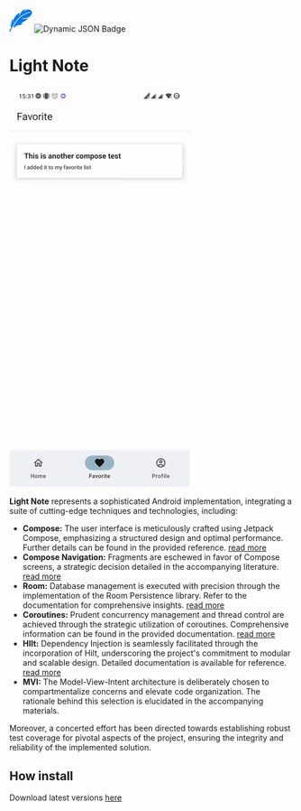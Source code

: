 <img src="readme/logo.svg" width="40">
<img alt="Dynamic JSON Badge" src="https://img.shields.io/badge/dynamic/json?url=https%3A%2F%2Fgithub.com%2FMrzAhmadi%2FLightNote%2Fblob%2Fmaster%2Fconst%2Fconfigs.json%3Fraw%3Dtrue&query=version_name&label=Release">


# Light Note

![](readme/intro.gif)

**Light Note** represents a sophisticated Android implementation, integrating a suite of cutting-edge techniques and technologies, including:

- **Compose:** The user interface is meticulously crafted using Jetpack Compose, emphasizing a structured design and optimal performance. Further details can be found in the provided reference. [read more](https://developer.android.com/develop/ui/compose)
- **Compose Navigation:** Fragments are eschewed in favor of Compose screens, a strategic decision detailed in the accompanying literature. [read more](https://developer.android.com/jetpack/compose/navigation)
- **Room:** Database management is executed with precision through the implementation of the Room Persistence library. Refer to the documentation for comprehensive insights. [read more](https://developer.android.com/training/data-storage/room)
- **Coroutines:** Prudent concurrency management and thread control are achieved through the strategic utilization of coroutines. Comprehensive information can be found in the provided documentation. [read more](https://developer.android.com/kotlin/coroutines)
- **HIlt:** Dependency Injection is seamlessly facilitated through the incorporation of Hilt, underscoring the project's commitment to modular and scalable design. Detailed documentation is available for reference. [read more](https://developer.android.com/training/dependency-injection/hilt-android)
- **MVI:** The Model-View-Intent architecture is deliberately chosen to compartmentalize concerns and elevate code organization. The rationale behind this selection is elucidated in the accompanying materials.

Moreover, a concerted effort has been directed towards establishing robust test coverage for pivotal aspects of the project, ensuring the integrity and reliability of the implemented solution.

## How install
Download latest versions [here](https://github.com/MrzAhmadi/LightNote/releases)
